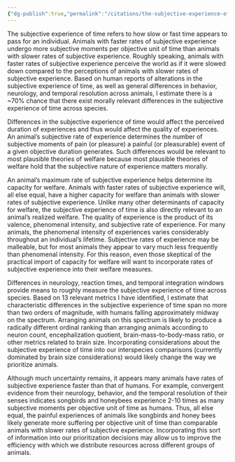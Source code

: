 ```yaml
---
{"dg-publish":true,"permalink":"/citations/the-subjective-experience-of-time-welfare-implications-rethink-priorities/","tags":["#sentience"],"created":"2025-10-23T17:42:45.210+01:00","updated":"2025-10-23T18:12:10.206+01:00"}
---
```


The subjective experience of time refers to how slow or fast time appears to pass for an individual. Animals with faster rates of subjective experience undergo more subjective moments per objective unit of time than animals with slower rates of subjective experience. Roughly speaking, animals with faster rates of subjective experience perceive the world as if it were slowed down compared to the perceptions of animals with slower rates of subjective experience. Based on human reports of alterations in the subjective experience of time, as well as general differences in behavior, neurology, and temporal resolution across animals, I estimate there is a ~70% chance that there exist morally relevant differences in the subjective experience of time across species.

Differences in the subjective experience of time would affect the perceived duration of experiences and thus would affect the quality of experiences. An animal’s subjective rate of experience determines the number of subjective moments of pain (or pleasure) a painful (or pleasurable) event of a given objective duration generates. Such differences would be relevant to most plausible theories of welfare because most plausible theories of welfare hold that the subjective nature of experience matters morally.

An animal’s maximum rate of subjective experience helps determine its capacity for welfare. Animals with faster rates of subjective experience will, all else equal, have a higher capacity for welfare than animals with slower rates of subjective experience. Unlike many other determinants of capacity for welfare, the subjective experience of time is also directly relevant to an animal’s realized welfare. The quality of experience is the product of its valence, phenomenal intensity, and subjective rate of experience. For many animals, the phenomenal intensity of experiences varies considerably throughout an individual’s lifetime. Subjective rates of experience may be malleable, but for most animals they appear to vary much less frequently than phenomenal intensity. For this reason, even those skeptical of the practical import of capacity for welfare will want to incorporate rates of subjective experience into their welfare measures.

Differences in neurology, reaction times, and temporal integration windows provide means to roughly measure the subjective experience of time across species. Based on 13 relevant metrics I have identified, I estimate that characteristic differences in the subjective experience of time span no more than two orders of magnitude, with humans falling approximately midway on the spectrum. Arranging animals on this spectrum is likely to produce a radically different ordinal ranking than arranging animals according to neuron count, encephalization quotient, brain-mass-to-body-mass ratio, or other metrics related to brain size. Incorporating considerations about the subjective experience of time into our interspecies comparisons (currently dominated by brain size considerations) would likely change the way we prioritize animals.

Although much uncertainty remains, it appears many animals have rates of subjective experience faster than that of humans. For example, convergent evidence from their neurology, behavior, and the temporal resolution of their senses indicates songbirds and honeybees experience 2-10 times as many subjective moments per objective unit of time as humans. Thus, all else equal, the painful experiences of animals like songbirds and honey bees likely generate more suffering per objective unit of time than comparable animals with slower rates of subjective experience. Incorporating this sort of information into our prioritization decisions may allow us to improve the efficiency with which we distribute resources across different groups of animals.